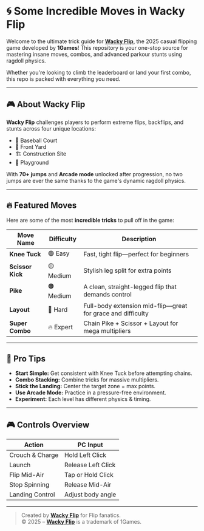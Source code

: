 # 🌀 Some Incredible Moves in Wacky Flip

Welcome to the ultimate trick guide for **[Wacky Flip](https://wackyflip.org)**, the 2025 casual flipping game developed by **1Games**! This repository is your one-stop source for mastering insane moves, combos, and advanced parkour stunts using ragdoll physics.

Whether you're looking to climb the leaderboard or land your first combo, this repo is packed with everything you need.

---

## 🎮 About Wacky Flip

**Wacky Flip** challenges players to perform extreme flips, backflips, and stunts across four unique locations:
- 🏀 Baseball Court  
- 🏡 Front Yard  
- 🏗️ Construction Site  
- 🛝 Playground  

With **70+ jumps** and **Arcade mode** unlocked after progression, no two jumps are ever the same thanks to the game's dynamic ragdoll physics.

---

## 🔥 Featured Moves

Here are some of the most **incredible tricks** to pull off in the game:

| Move Name     | Difficulty | Description |
|---------------|------------|-------------|
| **Knee Tuck** | 🟢 Easy     | Fast, tight flip—perfect for beginners |
| **Scissor Kick** | 🟡 Medium | Stylish leg split for extra points |
| **Pike**      | 🟠 Medium   | A clean, straight-legged flip that demands control |
| **Layout**    | 🔴 Hard     | Full-body extension mid-flip—great for grace and difficulty |
| **Super Combo** | 🔥 Expert | Chain Pike + Scissor + Layout for mega multipliers |

---

## 🧠 Pro Tips

- **Start Simple:** Get consistent with Knee Tuck before attempting chains.
- **Combo Stacking:** Combine tricks for massive multipliers.
- **Stick the Landing:** Center the target zone = max points.
- **Use Arcade Mode:** Practice in a pressure-free environment.
- **Experiment:** Each level has different physics & timing.

---

## 🎮 Controls Overview

| Action            | PC Input            |
|-------------------|---------------------|
| Crouch & Charge   | Hold Left Click      |
| Launch            | Release Left Click   |
| Flip Mid-Air      | Tap or Hold Click    |
| Stop Spinning     | Release Mid-Air      |
| Landing Control   | Adjust body angle    |

---

> Created by **[Wacky Flip](https://wackyflip.org)** for Flip fanatics.  
> © 2025 – **[Wacky Flip](https://wackyflip.org)** is a trademark of 1Games.
